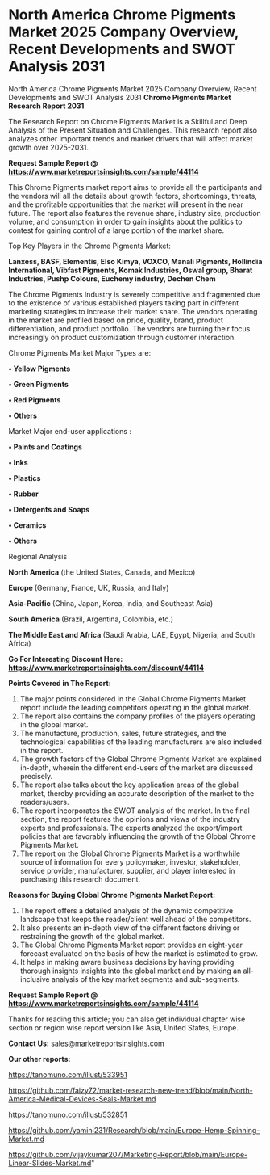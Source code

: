 # North America Chrome Pigments Market 2025 Company Overview, Recent Developments and SWOT Analysis 2031
North America Chrome Pigments Market 2025 Company Overview, Recent Developments and SWOT Analysis 2031
<strong>Chrome Pigments Market Research Report 2031</strong>

The Research Report on Chrome Pigments Market is a Skillful and Deep Analysis of the Present Situation and Challenges. This research report also analyzes other important trends and market drivers that will affect market growth over 2025-2031.

<strong>Request Sample Report @ <a href=https://www.marketreportsinsights.com/sample/44114>https://www.marketreportsinsights.com/sample/44114</a></strong>

This Chrome Pigments market report aims to provide all the participants and the vendors will all the details about growth factors, shortcomings, threats, and the profitable opportunities that the market will present in the near future. The report also features the revenue share, industry size, production volume, and consumption in order to gain insights about the politics to contest for gaining control of a large portion of the market share.

Top Key Players in the Chrome Pigments Market:

<strong>Lanxess, BASF, Elementis, Elso Kimya, VOXCO, Manali Pigments, Hollindia International, Vibfast Pigments, Komak Industries, Oswal group, Bharat Industries, Pushp Colours, Euchemy industry, Dechen Chem</strong>

The Chrome Pigments Industry is severely competitive and fragmented due to the existence of various established players taking part in different marketing strategies to increase their market share. The vendors operating in the market are profiled based on price, quality, brand, product differentiation, and product portfolio. The vendors are turning their focus increasingly on product customization through customer interaction.

Chrome Pigments Market Major Types are:

<strong>•  Yellow Pigments

•  Green Pigments

•  Red Pigments

•  Others</strong>

Market Major end-user applications :

<strong>•  Paints and Coatings

•  Inks

•  Plastics

•  Rubber

•  Detergents and Soaps

•  Ceramics

•  Others</strong>

Regional Analysis

</u><strong><b>North America</b></strong> (the United States, Canada, and Mexico)

<strong><b>Europe </b></strong>(Germany, France, UK, Russia, and Italy)

<strong><b>Asia-Pacific</b></strong> (China, Japan, Korea, India, and Southeast Asia)

<strong><b>South America</b></strong> (Brazil, Argentina, Colombia, etc.)

<strong><b>The Middle East and Africa</b></strong> (Saudi Arabia, UAE, Egypt, Nigeria, and South Africa)

<strong>Go For Interesting Discount Here: <a href=https://www.marketreportsinsights.com/discount/44114>https://www.marketreportsinsights.com/discount/44114</a></strong>

<strong>Points Covered in The Report:</strong>
<ol>
  <li>The major points considered in the Global Chrome Pigments Market report include the leading competitors operating in the global market.</li>
  <li>The report also contains the company profiles of the players operating in the global market.</li>
  <li>The manufacture, production, sales, future strategies, and the technological capabilities of the leading manufacturers are also included in the report.</li>
  <li>The growth factors of the Global Chrome Pigments Market are explained in-depth, wherein the different end-users of the market are discussed precisely.</li>
  <li>The report also talks about the key application areas of the global market, thereby providing an accurate description of the market to the readers/users.</li>
  <li>The report incorporates the SWOT analysis of the market. In the final section, the report features the opinions and views of the industry experts and professionals. The experts analyzed the export/import policies that are favorably influencing the growth of the Global Chrome Pigments Market.</li>
  <li>The report on the Global Chrome Pigments Market is a worthwhile source of information for every policymaker, investor, stakeholder, service provider, manufacturer, supplier, and player interested in purchasing this research document.</li>
</ol>
<strong>Reasons for Buying Global Chrome Pigments Market Report:</strong>

<ol>
  <li>The report offers a detailed analysis of the dynamic competitive landscape that keeps the reader/client well ahead of the competitors.</li>
  <li>It also presents an in-depth view of the different factors driving or restraining the growth of the global market.</li>
  <li>The Global Chrome Pigments Market report provides an eight-year forecast evaluated on the basis of how the market is estimated to grow.</li>
  <li>It helps in making aware business decisions by having providing thorough insights insights into the global market and by making an all-inclusive analysis of the key market segments and sub-segments.</li>
</ol>
<strong>Request Sample Report @ <a href=https://www.marketreportsinsights.com/sample/44114>https://www.marketreportsinsights.com/sample/44114</a></strong>


Thanks for reading this article; you can also get individual chapter wise section or region wise report version like Asia, United States, Europe.

<strong>Contact Us:</strong>
sales@marketreportsinsights.com

<strong>Our other reports:</strong>

<a href=https://tanomuno.com/illust/533951>https://tanomuno.com/illust/533951</a>

<a href=https://github.com/faizy72/market-research-new-trend/blob/main/North-America-Medical-Devices-Seals-Market.md>https://github.com/faizy72/market-research-new-trend/blob/main/North-America-Medical-Devices-Seals-Market.md</a>

<a href=https://tanomuno.com/illust/532851>https://tanomuno.com/illust/532851</a>

<a href=https://github.com/yamini231/Research/blob/main/Europe-Hemp-Spinning-Market.md>https://github.com/yamini231/Research/blob/main/Europe-Hemp-Spinning-Market.md</a>

<a href=https://github.com/vijaykumar207/Marketing-Report/blob/main/Europe-Linear-Slides-Market.md>https://github.com/vijaykumar207/Marketing-Report/blob/main/Europe-Linear-Slides-Market.md</a>"
